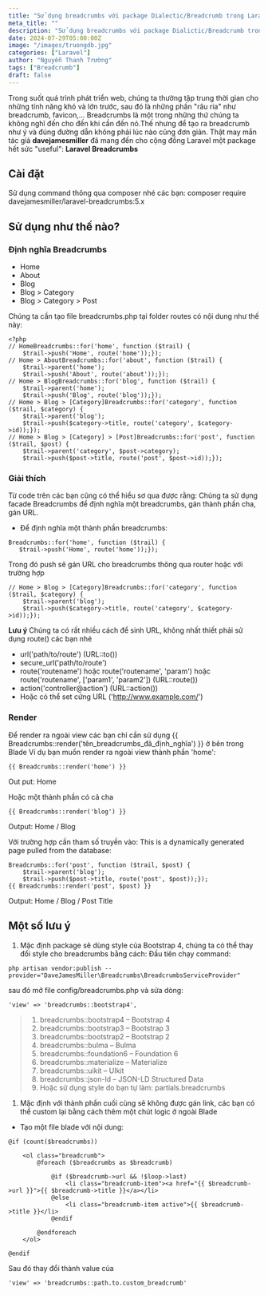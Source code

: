 ```yaml
---
title: "Sử dụng breadcrumbs với package Dialectic/Breadcrumb trong Laravel"
meta_title: ""
description: "Sử dụng breadcrumbs với package Dialictic/Breadcrumb trong Laravel"
date: 2024-07-29T05:00:00Z
image: "/images/truongdb.jpg"
categories: ["Laravel"]
author: "Nguyễn Thanh Trường"
tags: ["Breadcrumb"]
draft: false
---
```


Trong suốt quá trình phát triển web, chúng ta thường tập trung thời gian cho những tính năng khó và lớn trước, sau đó là những phần "râu ria" như breadcrumb, favicon,... Breadcrumbs là một trong những thứ chúng ta không nghĩ đến cho đến khi cần đến nó.Thế nhưng để tạo ra breadcrumb như ý và đúng đường dẫn không phải lúc nào cũng đơn giản. Thật may mắn tác giả **davejamesmiller** đã mang đến cho cộng đồng Laravel một package hết sức "useful": **Laravel Breadcrumbs**

## Cài đặt

Sử dụng command thông qua composer nhé các bạn: composer require davejamesmiller/laravel-breadcrumbs:5.x

## Sử dụng như thế nào?

### Định nghĩa Breadcrumbs

- Home
- About
- Blog
- Blog > Category
- Blog > Category > Post

Chúng ta cần tạo file breadcrumbs.php tại folder routes có nội dung như thế này:

```
<?php
// HomeBreadcrumbs::for('home', function ($trail) {
    $trail->push('Home', route('home'));});
// Home > AboutBreadcrumbs::for('about', function ($trail) {
    $trail->parent('home');
    $trail->push('About', route('about'));});
// Home > BlogBreadcrumbs::for('blog', function ($trail) {
    $trail->parent('home');
    $trail->push('Blog', route('blog'));});
// Home > Blog > [Category]Breadcrumbs::for('category', function ($trail, $category) {
    $trail->parent('blog');
    $trail->push($category->title, route('category', $category->id));});
// Home > Blog > [Category] > [Post]Breadcrumbs::for('post', function ($trail, $post) {
    $trail->parent('category', $post->category);
    $trail->push($post->title, route('post', $post->id));});
```

### Giải thích

Từ code trên các bạn cũng có thể hiểu sơ qua được rằng: Chúng ta sử dụng facade Breadcrumbs để định nghĩa một breadcrumbs, gán thành phần cha, gán URL.

- Để định nghĩa một thành phần breadcrumbs:

```
Breadcrumbs::for('home', function ($trail) {
   $trail->push('Home', route('home'));});
```

Trong đó push sẽ gán URL cho breadcrumbs thông qua router hoặc với trường hợp

```
// Home > Blog > [Category]Breadcrumbs::for('category', function ($trail, $category) {
    $trail->parent('blog');
    $trail->push($category->title, route('category', $category->id));});

```

**Lưu ý** Chúng ta có rất nhiều cách để sinh URL, không nhất thiết phải sử dụng route() các bạn nhé

- url('path/to/route') (URL::to())
- secure_url('path/to/route')
- route('routename') hoặc route('routename', 'param') hoặc route('routename', ['param1', 'param2']) (URL::route())
- action('controller@action') (URL::action())
- Hoặc có thể set cứng URL ('http://www.example.com/')

### Render

Để render ra ngoài view các bạn chỉ cần sử dụng {{ Breadcrumbs::render('tên_breadcrumbs_đã_định_nghĩa') }} ở bên trong Blade Ví dụ bạn muốn render ra ngoài view thành phần 'home':

```
{{ Breadcrumbs::render('home') }}
```

Out put:
Home

Hoặc một thành phần có cả cha

```
{{ Breadcrumbs::render('blog') }}
```

Output:
Home / Blog

Với trường hợp cần tham số truyền vào: This is a dynamically generated page pulled from the database:

```
Breadcrumbs::for('post', function ($trail, $post) {
    $trail->parent('blog');
    $trail->push($post->title, route('post', $post));});
{{ Breadcrumbs::render('post', $post) }}
```

Output:
Home / Blog / Post Title

## Một số lưu ý

1. Mặc định package sẽ dùng style của Bootstrap 4, chúng ta có thể thay đổi style cho breadcrumbs bằng cách: Đầu tiên chạy command:

```
php artisan vendor:publish --provider="DaveJamesMiller\Breadcrumbs\BreadcrumbsServiceProvider"
```

sau đó mở file config/breadcrumbs.php và sửa dòng:

```
'view' => 'breadcrumbs::bootstrap4',
```

> 1. breadcrumbs::bootstrap4 – Bootstrap 4
> 2. breadcrumbs::bootstrap3 – Bootstrap 3
> 3. breadcrumbs::bootstrap2 – Bootstrap 2
> 4. breadcrumbs::bulma – Bulma
> 5. breadcrumbs::foundation6 – Foundation 6
> 6. breadcrumbs::materialize – Materialize
> 7. breadcrumbs::uikit – UIkit
> 8. breadcrumbs::json-ld – JSON-LD Structured Data
> 9. Hoặc sử dụng style do bạn tự làm: partials.breadcrumbs

1. Mặc định với thành phần cuối cùng sẽ không được gán link, các bạn có thể custom lại bằng cách thêm một chút logic ở ngoài Blade

- Tạo một file blade với nội dung:

```
@if (count($breadcrumbs))

    <ol class="breadcrumb">
        @foreach ($breadcrumbs as $breadcrumb)

            @if ($breadcrumb->url && !$loop->last)
                <li class="breadcrumb-item"><a href="{{ $breadcrumb->url }}">{{ $breadcrumb->title }}</a></li>
            @else
                <li class="breadcrumb-item active">{{ $breadcrumb->title }}</li>
            @endif

        @endforeach
    </ol>

@endif
```

Sau đó thay đổi thành value của

```
'view' => 'breadcrumbs::path.to.custom_breadcrumb'
```
